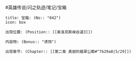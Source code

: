 #英雄传说/闪之轨迹/笔记/宝箱
```ad-quote
title: 宝箱: (No:: "042")
icon: box

出现位置: (Position:: [[奥洛克斯峡谷道3]])

内容物: (Bonus:: "诱饵")

出现章节: (Chapter:: [[第二章 美丽的翡翠公都#^7b29a8|5/29]])

```

